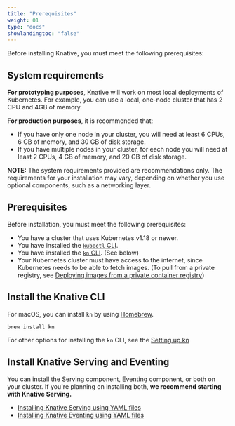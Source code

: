 ```yaml
---
title: "Prerequisites"
weight: 01
type: "docs"
showlandingtoc: "false"
---
```


Before installing Knative, you must meet the following prerequisites:

## System requirements

**For prototyping purposes**, Knative will work on most local deployments of Kubernetes.
For example, you can use a local, one-node cluster that has 2 CPU and 4GB of memory.

**For production purposes**, it is recommended that:
- If you have only one node in your cluster, you will need at least 6 CPUs, 6 GB of memory, and 30 GB of disk storage.
- If you have multiple nodes in your cluster, for each node you will need at least 2 CPUs, 4 GB of memory, and 20 GB of disk storage.
<!--TODO: Verify these requirements-->

**NOTE:** The system requirements provided are recommendations only.
The requirements for your installation may vary, depending on whether you use optional components, such as a networking layer.

## Prerequisites

Before installation, you must meet the following prerequisites:

- You have a cluster that uses Kubernetes v1.18 or newer.
- You have installed the [`kubectl` CLI](https://kubernetes.io/docs/tasks/tools/install-kubectl/).
- You have installed the [`kn` CLI](./install-kn). (See below)
- Your Kubernetes cluster must have access to the internet, since Kubernetes needs to be able to fetch images. (To pull from a private registry, see [Deploying images from a private container registry](https://knative.dev/docs/serving/deploying/private-registry/))

## Install the Knative CLI

For macOS, you can install `kn` by using <a href="https://github.com/knative/homebrew-client" target="_blank">Homebrew</a>.

```
brew install kn
```

For other options for installing the `kn` CLI, see the [Setting up kn](./install-kn)

## Install Knative Serving and Eventing

You can install the Serving component, Eventing component, or both on your cluster. If you're planning on installing both, **we recommend starting with Knative Serving.**

  - [Installing Knative Serving using YAML files](./install-serving-with-yaml)
  - [Installing Knative Eventing using YAML files](./install-eventing-with-yaml)
